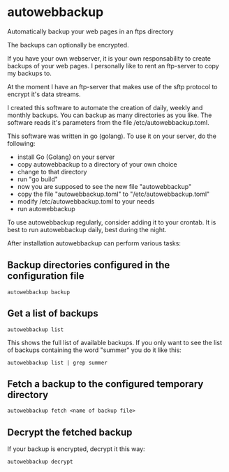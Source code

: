 # autowebbackup
Automatically backup your web pages in an ftps directory

The backups can optionally be encrypted.

If you have your own webserver, it is your own responsability to create backups of your web pages. I personally like to rent an ftp-server to copy my backups to.

At the moment I have an ftp-server that makes use of the sftp protocol to encrypt it's data streams. 

I created this software to automate the creation of daily, weekly and monthly backups. You can backup as many directories as you like. The software reads it's parameters from the file /etc/autowebbackup.toml.

This software was written in go (golang). To use it on your server, do the following:

- install Go (Golang) on your server
- copy autowebbackup to a directory of your own choice
- change to that directory
- run "go build"
- now you are supposed to see the new file "autowebbackup"
- copy the file "autowebbackup.toml" to "/etc/autowebbackup.toml"
- modify /etc/autowebbackup.toml to your needs
- run autowebbackup

To use autowebbackup regularly, consider adding it to your crontab. It is best to run autowebbackup daily, best during the night.

After installation autowebbackup can perform various tasks:


## Backup directories configured in the configuration file

```
autowebbackup backup
```

## Get a list of backups

```
autowebbackup list
```
This shows the full list of available backups. If you only want to see the list of backups containing the word "summer" you do it like this:
```
autowebbackup list | grep summer
```

## Fetch a backup to the configured temporary directory

```
autowebbackup fetch <name of backup file>
```

## Decrypt the fetched backup

If your backup is encrypted, decrypt it this way:

```
autowebbackup decrypt
```

